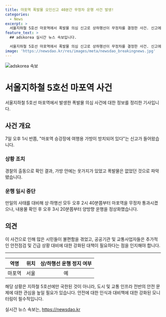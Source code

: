 ```yaml
---
title: 마포역 폭발물 오인신고 40분간 무정차 운행 사건 발생!
categories:
  - News
excerpt: >
  서울지하철 5호선 마포역에서 폭발물 의심 신고로 상하행선이 무정차를 결정한 사건. 신고에 따라 경찰이 가방을 확인한 결과 폭발물은 없었으며, 운행은 정상화됐다. 사태에 대비해 잠정적으로 무정차 조치를 취했지만, 폭발물이 없어 양방향 운행을 다시 시작했다. (150자)
feature_text: >
  ## adskorea 실시간 뉴스 속보입니다.

  서울지하철 5호선 마포역에서 폭발물 의심 신고로 상하행선이 무정차를 결정한 사건. 신고에 따라 경찰이 가방을 확인한 결과 폭발물은 없었으며, 운행은 정상화됐다. 사태에 대비해 잠정적으로 무정차 조치를 취했지만, 폭발물이 없어 양방향 운행을 다시 시작했다. (150자)
image: 'https://newsdao.kr/res/images/meta/newsdao_breakingnews.jpg'
---
```


<p><img src="https://newsdao.kr/res/images/meta/newsdao_breakingnews.jpg" alt="adskorea 속보" /></p>

<h1>서울지하철 5호선 마포역 사건</h1>

<p data-ke-size="size16">서울지하철 5호선 마포역에서 발생한 폭발물 의심 사건에 대한 정보를 정리한 기사입니다.</p>

<h2 data-ke-size="size26">사건 개요</h2>

<p data-ke-size="size16">7일 오후 1시 반쯤, "마포역 승강장에 여행용 가방이 방치되어 있다"는 신고가 들어왔습니다.</p>

<h3>상황 조치</h3>

<p data-ke-size="size16">경찰의 출동으로 확인 결과, 가방 안에는 옷가지가 있었고 폭발물은 없었던 것으로 파악됐습니다.</p>

<h3>운행 일시 중단</h3>

<p data-ke-size="size16">만일의 사태를 대비해 상·하행선 모두 오후 2시 40분쯤부터 마포역을 무정차 통과시켰으나, 내용물 확인 후 오후 3시 20분쯤부터 양방향 운행을 정상화했습니다.</p>

<h2 data-ke-size="size26">의견</h2>

<p data-ke-size="size16">이 사건으로 인해 많은 시민들이 불편함을 겪었고, 공공기관 및 교통사업자들은 추가적인 안전점검 및 긴급 상황 대비에 대한 강화된 대책이 필요하다는 점을 인지해야 합니다.</p>

<hr>

<table>
<thead>
<tr>
<th style="text-align: center;">역명</th>
<th style="text-align: center;">위치</th>
<th style="text-align: center;">상/하행선 운행 정지 여부</th>
</tr>
</thead>
<tbody>
<tr>
<td style="text-align: center;">마포역</td>
<td style="text-align: center;">서울</td>
<td style="text-align: center;">예</td>
</tr>
</tbody>
</table>

<p data-ke-size="size16">해당 상황은 지하철 5호선에만 국한된 것이 아니라, 도시 및 교통 인프라 전반의 안전 문제에 대한 관심을 높일 필요가 있습니다. 안전에 대한 인식과 대비책에 대한 강화된 모니터링이 필수적입니다.</p>
실시간 뉴스 속보는, <a href="https://newsdao.kr" rel="dofollow">https://newsdao.kr</a>



